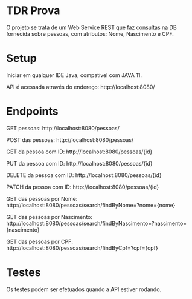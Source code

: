  # TDR Prova
 
 O projeto se trata de um Web Service REST que faz consultas na DB fornecida sobre pessoas, com atributos: 
 Nome, Nascimento e CPF.
 
# Setup
 Iniciar em qualquer IDE Java, compatível com JAVA 11.
 
 API é acessada através do endereço: http://localhost:8080/

# Endpoints
 GET pessoas: http://localhost:8080/pessoas/
 
 POST das pessoas: http://localhost:8080/pessoas/
 
 GET da pessoa com ID: http://localhost:8080/pessoas/{id}
 
 PUT da pessoa com ID: http://localhost:8080/pessoas/{id}
 
 DELETE da pessoa com ID: http://localhost:8080/pessoas/{id}
 
 PATCH da pessoa com ID: http://localhost:8080/pessoas/{id}
 
 GET das pessoas por Nome: http://localhost:8080/pessoas/search/findByNome=?nome={nome}
 
 GET das pessoas por Nascimento: http://localhost:8080/pessoas/search/findByNascimento=?nascimento={nascimento}
 
 GET das pessoas por CPF: http://localhost:8080/pessoas/search/findByCpf=?cpf={cpf}
	
# Testes
 Os testes podem ser efetuados quando a API estiver rodando.
